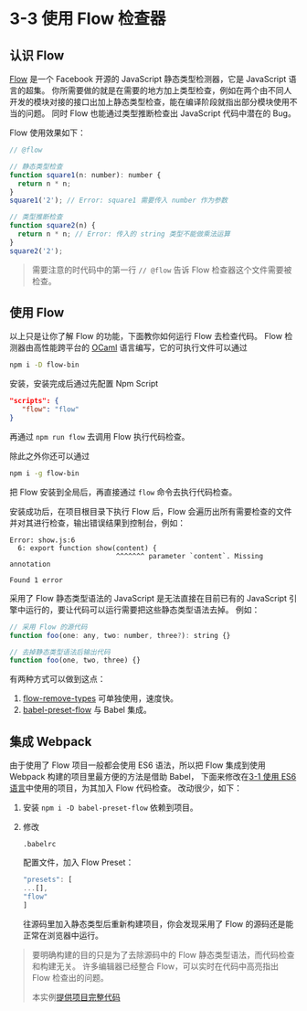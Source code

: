 # 3-3 使用 Flow 检查器

## 认识 Flow

[Flow](https://flow.org/) 是一个 Facebook 开源的 JavaScript 静态类型检测器，它是 JavaScript 语言的超集。 你所需要做的就是在需要的地方加上类型检查，例如在两个由不同人开发的模块对接的接口出加上静态类型检查，能在编译阶段就指出部分模块使用不当的问题。 同时 Flow 也能通过类型推断检查出 JavaScript 代码中潜在的 Bug。

Flow 使用效果如下：

```js
// @flow

// 静态类型检查
function square1(n: number): number {
  return n * n;
}
square1('2'); // Error: square1 需要传入 number 作为参数

// 类型推断检查
function square2(n) {
  return n * n; // Error: 传入的 string 类型不能做乘法运算
}
square2('2');
```

> 需要注意的时代码中的第一行 `// @flow` 告诉 Flow 检查器这个文件需要被检查。

## 使用 Flow

以上只是让你了解 Flow 的功能，下面教你如何运行 Flow 去检查代码。 Flow 检测器由高性能跨平台的 [OCaml](http://ocaml.org/) 语言编写，它的可执行文件可以通过

```bash
npm i -D flow-bin
```

安装，安装完成后通过先配置 Npm Script

```json
"scripts": {
   "flow": "flow"
}
```

再通过 `npm run flow` 去调用 Flow 执行代码检查。

除此之外你还可以通过

```bash
npm i -g flow-bin
```

把 Flow 安装到全局后，再直接通过 `flow` 命令去执行代码检查。

安装成功后，在项目根目录下执行 Flow 后，Flow 会遍历出所有需要检查的文件并对其进行检查，输出错误结果到控制台，例如：

```
Error: show.js:6
  6: export function show(content) {
                          ^^^^^^^ parameter `content`. Missing annotation

Found 1 error
```

采用了 Flow 静态类型语法的 JavaScript 是无法直接在目前已有的 JavaScript 引擎中运行的，要让代码可以运行需要把这些静态类型语法去掉。 例如：

```js
// 采用 Flow 的源代码
function foo(one: any, two: number, three?): string {}

// 去掉静态类型语法后输出代码
function foo(one, two, three) {}
```

有两种方式可以做到这点：

1. [flow-remove-types](https://github.com/flowtype/flow-remove-types) 可单独使用，速度快。
2. [babel-preset-flow](https://babeljs.io/docs/plugins/preset-flow/) 与 Babel 集成。

## 集成 Webpack

由于使用了 Flow 项目一般都会使用 ES6 语法，所以把 Flow 集成到使用 Webpack 构建的项目里最方便的方法是借助 Babel， 下面来修改在[3-1 使用 ES6 语言](http://webpack.wuhaolin.cn/3%E5%AE%9E%E6%88%98/3-1%E4%BD%BF%E7%94%A8ES6%E8%AF%AD%E8%A8%80.html)中使用的项目，为其加入 Flow 代码检查。 改动很少，如下：

1. 安装 `npm i -D babel-preset-flow` 依赖到项目。

2. 修改

    

   ```
   .babelrc
   ```

    

   配置文件，加入 Flow Preset：

   ```js
   "presets": [
   ...[],
   "flow"
   ]
   ```

   往源码里加入静态类型后重新构建项目，你会发现采用了 Flow 的源码还是能正常在浏览器中运行。

> 要明确构建的目的只是为了去除源码中的 Flow 静态类型语法，而代码检查和构建无关。 许多编辑器已经整合 Flow，可以实时在代码中高亮指出 Flow 检查出的问题。
>
> 本实例[提供项目完整代码](http://webpack.wuhaolin.cn/3-3%E4%BD%BF%E7%94%A8Flow%E6%A3%80%E6%9F%A5%E5%99%A8.zip)

